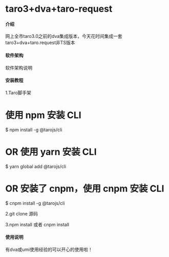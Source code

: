 # taro3+dva+taro-request

#### 介绍
网上全市taro3.0之前的dva集成版本，今天花时间集成一套taro3+dva+taro.request非TS版本

#### 软件架构
软件架构说明


#### 安装教程
1.Taro脚手架
# 使用 npm 安装 CLI
$ npm install -g @tarojs/cli
# OR 使用 yarn 安装 CLI
$ yarn global add @tarojs/cli
# OR 安装了 cnpm，使用 cnpm 安装 CLI
$ cnpm install -g @tarojs/cli

2.git clone 源码

3.npm install 或者 cnpm install

#### 使用说明

有dva或umi使用经验的可以开心的使用啦！
